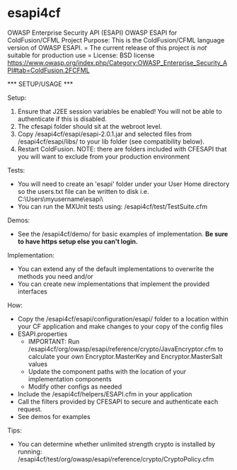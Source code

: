 esapi4cf
========
OWASP Enterprise Security API (ESAPI)
OWASP ESAPI for ColdFusion/CFML Project
Purpose: This is the ColdFusion/CFML language version of OWASP ESAPI.
= The current release of this project *is not* suitable for production use =
License: BSD license
https://www.owasp.org/index.php/Category:OWASP_Enterprise_Security_API#tab=ColdFusion.2FCFML


*** SETUP/USAGE ***

Setup:
1. Ensure that J2EE session variables be enabled! You will not be able to authenticate if this is disabled.
2. The cfesapi folder should sit at the webroot level.
3. Copy /esapi4cf/esapi/esapi-2.0.1.jar and selected files from /esapi4cf/esapi/libs/ to your lib folder (see compatibility below).
4. Restart ColdFusion.
NOTE: there are folders included with CFESAPI that you will want to exclude from your production environment

Tests:
- You will need to create an 'esapi' folder under your User Home directory so the users.txt file can be written to disk i.e. C:\Users\myusername\esapi\
- You can run the MXUnit tests using: /esapi4cf/test/TestSuite.cfm

Demos:
- See the /esapi4cf/demo/ for basic examples of implementation. **Be sure to have https setup else you can't login.**

Implementation:
- You can extend any of the default implementations to overwrite the methods you need
 and/or
- You can create new implementations that implement the provided interfaces

How:
- Copy the /esapi4cf/esapi/configuration/esapi/ folder to a location within your CF application and make changes to your copy of the config files
- ESAPI.properties
	- IMPORTANT: Run /esapi4cf/org/owasp/esapi/reference/crypto/JavaEncryptor.cfm to calculate your *own* Encryptor.MasterKey and Encryptor.MasterSalt values
	- Update the component paths with the location of your implementation components
	- Modify other configs as needed
- Include the /esapi4cf/helpers/ESAPI.cfm in your application
- Call the filters provided by CFESAPI to secure and authenticate each request.
- See demos for examples

Tips:
- You can determine whether unlimited strength crypto is installed by running: /esapi4cf/test/org/owasp/esapi/reference/crypto/CryptoPolicy.cfm